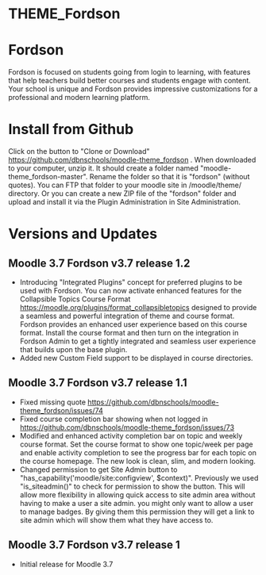 THEME_Fordson
===========

# Fordson

Fordson is focused on students going from login to learning, with features that help teachers build better courses and students engage with content. Your school is unique and Fordson provides impressive customizations for a professional and modern learning platform. 

# Install from Github
Click on the button to "Clone or Download" https://github.com/dbnschools/moodle-theme_fordson . When downloaded to your computer, unzip it. It should create a folder named "moodle-theme_fordson-master". Rename the folder so that it is "fordson" (without quotes). You can FTP that folder to your moodle site in /moodle/theme/ directory. Or you can create a new ZIP file of the "fordson" folder and upload and install it via the Plugin Administration in Site Administration.


# Versions and Updates

## Moodle 3.7 Fordson v3.7 release 1.2
* Introducing "Integrated Plugins" concept for preferred plugins to be used with Fordson.  You can now activate enhanced features for the Collapsible Topics Course Format https://moodle.org/plugins/format_collapsibletopics designed to provide a seamless and powerful integration of theme and course format.  Fordson provides an enhanced user experience based on this course format.  Install the course format and then turn on the integration in Fordson Admin to get a tightly integrated and seamless user experience that builds upon the base plugin.
* Added new Custom Field support to be displayed in course directories.

## Moodle 3.7 Fordson v3.7 release 1.1
* Fixed missing quote https://github.com/dbnschools/moodle-theme_fordson/issues/74
* Fixed course completion bar showing when not logged in https://github.com/dbnschools/moodle-theme_fordson/issues/73
* Modified and enhanced activity completion bar on topic and weekly course format.  Set the course format to show one topic/week per page and enable activity completion to see the progress bar for each topic on the course homepage.  The new look is clean, slim, and modern looking.
* Changed permission to get Site Admin button to "has_capability('moodle/site:configview', $context)".  Previously we used "is_siteadmin()" to check for permission to show the button.  This will allow more flexibility in allowing quick access to site admin area without having to make a user a site admin.  you might only want to allow a user to manage badges.  By giving them this permission they will get a link to site admin which will show them what they have access to.

## Moodle 3.7 Fordson v3.7 release 1
* Initial release for Moodle 3.7